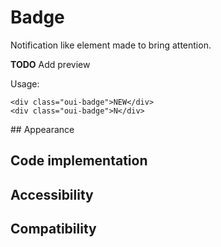 # Badge


Notification like element made to bring attention.

**TODO**
Add preview

Usage: 
```
<div class="oui-badge">NEW</div>
<div class="oui-badge">N</div>
```

## Appearance

## Code implementation

## Accessibility 

## Compatibility
